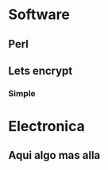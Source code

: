 <!-- TITLE: Snippets -->
<!-- SUBTITLE: All Snippets -->

# Software
## Perl
## Lets encrypt
### Simple


# Electronica
## Aqui algo mas alla


